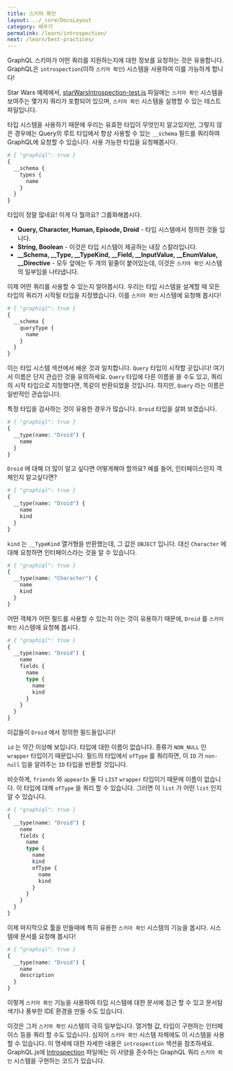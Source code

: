 ```yaml
---
title: 스키마 확인
layout: ../_core/DocsLayout
category: 배우기
permalink: /learn/introspection/
next: /learn/best-practices/
---
```


GraphQL 스키마가 어떤 쿼리를 지원하는지에 대한 정보를 요청하는 것은 유용합니다. GraphQL은  `introspection`(이하 `스키마 확인`) 시스템을 사용하여 이를 가능하게 합니다!


Star Wars 예제에서, [starWarsIntrospection-test.js](https://github.com/graphql/graphql-js/blob/master/src/__tests__/starWarsIntrospection-test.js) 파일에는 `스키마 확인` 시스템을 보여주는 몇가지 쿼리가 포함되어 있으며, `스키마 확인` 시스템을 실행할 수 있는 테스트 파일입니다.

타입 시스템을 사용하기 때문에 우리는 유효한 타입이 무엇인지 알고있지만, 그렇지 않은 경우에는 Query의 루트 타입에서 항상 사용할 수 있는 `__schema` 필드를 쿼리하여 GraphQL에 요청할 수 있습니다. 사용 가능한 타입을 요청해봅시다.

```graphql
# { "graphiql": true }
{
  __schema {
    types {
      name
    }
  }
}
```

타입이 정말 많네요! 이게 다 뭘까요? 그룹화해봅시다.

 - **Query, Character, Human, Episode, Droid** - 타입 시스템에서 정의한 것들 입니다.
 - **String, Boolean** - 이것은 타입 시스템이 제공하는 내장 스칼라입니다.
 - **\_\_Schema, \_\_Type, \_\_TypeKind, \_\_Field, \_\_InputValue, \_\_EnumValue, \_\_Directive** - 모두 앞에는 두 개의 밑줄이 붙어있는데, 이것은 `스키마 확인` 시스템의 일부임을 나타냅니다.

이제 어떤 쿼리를 사용할 수 있는지 알아봅시다. 우리는 타입 시스템을 설계할 때 모든 타입의 쿼리가 시작될 타입을 지정했습니다. 이를 `스키마 확인` 시스템에 요청해 봅시다!

```graphql
# { "graphiql": true }
{
  __schema {
    queryType {
      name
    }
  }
}
```

이는 타입 시스템 섹션에서 배운 것과 일치합니다. `Query` 타입이 시작할 곳입니다! 여기서 이름은 단지 관습인 것을 유의하세요. `Query` 타입에 다른 이름을 쓸 수도 있고, 쿼리의 시작 타입으로 지정했다면, 똑같이 반환되었을 것입니다. 하지만, `Query` 라는 이름은 일반적인 관습입니다.

특정 타입을 검사하는 것이 유용한 경우가 많습니다. `Droid` 타입을 살펴 보겠습니다.

```graphql
# { "graphiql": true }
{
  __type(name: "Droid") {
    name
  }
}
```

`Droid` 에 대해 더 많이 알고 싶다면 어떻게해야 할까요? 예를 들어, 인터페이스인지 객체인지 알고싶다면?

```graphql
# { "graphiql": true }
{
  __type(name: "Droid") {
    name
    kind
  }
}
```

`kind` 는 `__TypeKind` 열거형을 반환했는데, 그 값은 `OBJECT` 입니다. 대신 `Character` 에 대해 요청하면 인터페이스라는 것을 알 수 있습니다.

```graphql
# { "graphiql": true }
{
  __type(name: "Character") {
    name
    kind
  }
}
```

어떤 객체가 어떤 필드를 사용할 수 있는지 아는 것이 유용하기 때문에, `Droid` 를 `스카미 확인` 시스템에 요청해 봅시다.

```graphql
# { "graphiql": true }
{
  __type(name: "Droid") {
    name
    fields {
      name
      type {
        name
        kind
      }
    }
  }
}
```

이값들이 `Droid` 에서 정의한 필드들입니다!

`id` 는 약간 이상해 보입니다. 타입에 대한 이름이 없습니다. 종류가 `NON_NULL` 인 `wrapper` 타입이기 때문입니다. 필드의 타입에서 `ofType` 를 쿼리하면, 이 `ID` 가 `non-null` 임을 알려주는 `ID` 타입을 반환할 것입니다.

비슷하게, `friends` 와 `appearIn` 둘 다 `LIST` `wrapper` 타입이기 때문에 이름이 없습니다. 이 타입에 대해 `ofType` 을 쿼리 할 수 있습니다. 그러면 이 `list` 가 어떤 `list` 인지 알 수 있습니다.

```graphql
# { "graphiql": true }
{
  __type(name: "Droid") {
    name
    fields {
      name
      type {
        name
        kind
        ofType {
          name
          kind
        }
      }
    }
  }
}
```

이제 마지막으로 툴을 만들때에 특히 유용한 `스키마 확인` 시스템의 기능을 봅시다. 시스템에 문서를 요청해 봅시다!

```graphql
# { "graphiql": true }
{
  __type(name: "Droid") {
    name
    description
  }
}
```

이렇게 `스키마 확인` 기능을 사용하여 타입 시스템에 대한 문서에 접근 할 수 있고 문서탐색기나 풍부한 IDE 환경을 만들 수도 있습니다.

이것은 그저 `스키마 확인` 시스템의 극히 일부입니다. 열거형 값, 타입이 구현하는 인터페이스 등을 쿼리 할 수도 ​​있습니다. 심지어 `스키마 확인` 시스템 자체에도 이 시스템을 사용 할 수 있습니다. 이 명세에 대한 자세한 내용은 `introspection` 섹션을 참조하세요. GraphQL.js에 [Introspection](https://github.com/graphql/graphql-js/blob/master/src/type/introspection.js) 파일에는 이 사양을 준수하는 GraphQL 쿼리 `스키마 확인` 시스템을 구현하는 코드가 있습니다.
